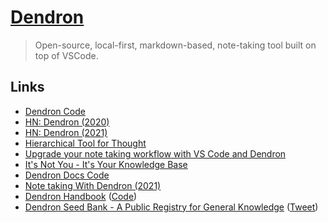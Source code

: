 # [Dendron](https://dendron.so/)

> Open-source, local-first, markdown-based, note-taking tool built on top of VSCode.

## Links

- [Dendron Code](https://github.com/dendronhq/dendron)
- [HN: Dendron (2020)](https://news.ycombinator.com/item?id=24898373)
- [HN: Dendron (2021)](https://news.ycombinator.com/item?id=26491764)
- [Hierarchical Tool for Thought](https://www.kevinslin.com/notes/127a3230-4484-433a-b97f-178679564207.html)
- [Upgrade your note taking workflow with VS Code and Dendron](https://egghead.io/playlists/build-a-personal-knowledge-management-system-with-dendron-b24b)
- [It's Not You - It's Your Knowledge Base](https://www.kevinslin.com/notes/e1455752-b052-4212-ac6e-cc054659f2bb.html)
- [Dendron Docs Code](https://github.com/dendronhq/dendron-site)
- [Note taking With Dendron (2021)](https://twit.tv/shows/floss-weekly/episodes/619)
- [Dendron Handbook](https://handbook.dendron.so/) ([Code](https://github.com/dendronhq/handbook))
- [Dendron Seed Bank - A Public Registry for General Knowledge](https://blog.dendron.so/notes/qTeL51LFD0Y8uC9ect7QV.html) ([Tweet](https://twitter.com/kevins8/status/1409912699031457793))
